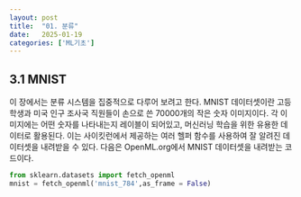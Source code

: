```yaml
---
layout: post
title:  "01. 분류"
date:   2025-01-19
categories: ['ML기초']
---
```

## 3.1 MNIST
이 장에서는 분류 시스템을 집중적으로 다루어 보려고 한다. 
MNIST 데이터셋이란 고등학생과 미국 인구 조사국 직원들이 손으로 쓴 70000개의 작은 숫자 이미지이다. 각 이미지에는 어떤 숫자를 나타내는지 레이블이 되어있고, 머신러닝 학습을 위한 유용한 데이터로 활용된다.
이는 사이킷런에서 제공하는 여러 헬퍼 함수를 사용하여 잘 알려진 데이터셋을 내려받을 수 있다.
다음은 OpenML.org에서 MNIST 데이터셋을 내려받는 코드이다.

```python
from sklearn.datasets import fetch_openml
mnist = fetch_openml('mnist_784',as_frame = False)
```

